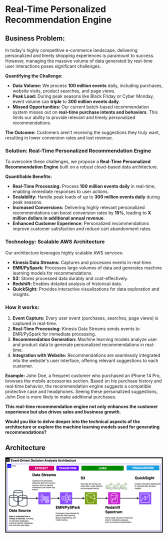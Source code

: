 # **Real-Time Personalized Recommendation Engine**

## **Business Problem:**

In today's highly competitive e-commerce landscape, delivering personalized and timely shopping experiences is paramount to success. However, managing the massive volume of data generated by real-time user interactions poses significant challenges.

**Quantifying the Challenge:**

* **Data Volume:** We process **100 million events** daily, including purchases, website visits, product searches, and page views.
* **Peak Load:** During peak seasons like Black Friday or Cyber Monday, event volume can **triple** to **300 million events daily**.
* **Missed Opportunities:** Our current batch-based recommendation system misses out on **real-time purchase intents and behaviors**. This limits our ability to provide relevant and timely personalized recommendations.

**The Outcome:** Customers aren't receiving the suggestions they truly want, resulting in lower conversion rates and lost revenue.

### **Solution: Real-Time Personalized Recommendation Engine**

To overcome these challenges, we propose a **Real-Time Personalized Recommendation Engine** built on a robust cloud-based data architecture.

**Quantifiable Benefits:**

* **Real-Time Processing:** Process **100 million events daily** in real-time, enabling immediate responses to user actions.
* **Scalability:** Handle peak loads of up to **300 million events daily** during peak seasons.
* **Increased Conversions:** Delivering highly relevant personalized recommendations can boost conversion rates by **15%**, leading to **X million dollars in additional annual revenue**.
* **Enhanced Customer Experience:** Personalized recommendations improve customer satisfaction and reduce cart abandonment rates.

### **Technology: Scalable AWS Architecture**

Our architecture leverages highly scalable AWS services:

* **Kinesis Data Streams:** Captures and processes events in real-time.
* **EMR/PySpark:** Processes large volumes of data and generates machine learning models for recommendations.
* **S3:** Stores processed data durably and cost-effectively.
* **Redshift:** Enables detailed analysis of historical data.
* **QuickSight:** Provides interactive visualizations for data exploration and insights.

### **How it works:**

1. **Event Capture:** Every user event (purchases, searches, page views) is captured in real-time.
2. **Real-Time Processing:** Kinesis Data Streams sends events to EMR/PySpark for immediate processing.
3. **Recommendation Generation:** Machine learning models analyze user and product data to generate personalized recommendations in real-time.
4. **Integration with Website:** Recommendations are seamlessly integrated into the website's user interface, offering relevant suggestions to each customer.

**Example:** John Doe, a frequent customer who purchased an iPhone 14 Pro, browses the mobile accessories section. Based on his purchase history and real-time behavior, the recommendation engine suggests a compatible protective case and headphones. Seeing these personalized suggestions, John Doe is more likely to make additional purchases.

**This real-time recommendation engine not only enhances the customer experience but also drives sales and business growth.**

**Would you like to delve deeper into the technical aspects of the architecture or explore the machine learning models used for generating recommendations?**

## Architecture
![image](https://github.com/diegovillatoromx/e-commerce-analytics-pipeline/blob/main/event.driven-analysis.png)
